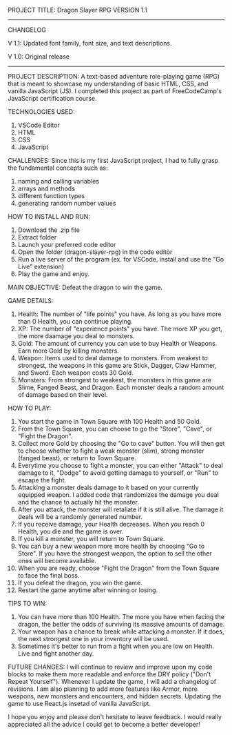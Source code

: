 PROJECT TITLE: Dragon Slayer RPG
VERSION 1.1

------------------
CHANGELOG

V 1.1: Updated font family, font size, and text descriptions.

V 1.0: Original release

------------------

PROJECT DESCRIPTION:
A text-based adventure role-playing game (RPG) that is meant to showcase my understanding of basic HTML, CSS, and vanilla JavaScript (JS).
I completed this project as part of FreeCodeCamp's JavaScript certification course.

TECHNOLOGIES USED: 
1. VSCode Editor
2. HTML
3. CSS
4. JavaScript

CHALLENGES: 
Since this is my first JavaScript project, I had to fully grasp the fundamental concepts such as:
1. naming and calling variables
2. arrays and methods
3. different function types
4. generating random number values

HOW TO INSTALL AND RUN:
1. Download the .zip file
2. Extract folder
3. Launch your preferred code editor
4. Open the folder (dragon-slayer-rpg) in the code editor
5. Run a live server of the program (ex. for VSCode, install and use the "Go Live" extension)
6. Play the game and enjoy.

MAIN OBJECTIVE: Defeat the dragon to win the game.

GAME DETAILS:
1. Health: The number of "life points" you have. As long as you have more than 0 Health, you can continue playing.
2. XP: The number of "experience points" you have. The more XP you get, the more daamage you deal to monsters.
3. Gold: The amount of currency you can use to buy Health or Weapons. Earn more Gold by killing monsters.
4. Weapon: Items used to deal damage to monsters. From weakest to strongest, the weapons in this game are Stick, Dagger, Claw Hammer, and Sword. Each weapon costs 30 Gold.
5. Monsters: From strongest to weakest, the monsters in this game are Slime, Fanged Beast, and Dragon. Each monster deals a random amount of damage based on their level.

HOW TO PLAY:
1. You start the game in Town Square with 100 Health and 50 Gold.
2. From the Town Square, you can choose to go the "Store", "Cave", or "Fight the Dragon".
3. Collect more Gold by choosing the "Go to cave" button. You will then get to choose whether to fight a weak monster (slim), strong monster (fanged beast), or return to Town Square.
4. Everytime you choose to fight a monster, you can either "Attack" to deal damage to it, "Dodge" to avoid getting damage to yourself, or "Run" to escape the fight.
5. Attacking a monster deals damage to it based on your currently equipped weapon. I added code that randomizes the damage you deal and the chance to actually hit the monster.
6. After you attack, the monster will retaliate if it is still alive. The damage it deals will be a randomly generated number.
7. If you receive damage, your Health decreases. When you reach 0 Health, you die and the game is over.
8. If you kill a monster, you will return to Town Square.
9. You can buy a new weapon more more health by choosing "Go to Store". If you have the strongest weapon, the option to sell the other ones will become available.
10. When you are ready, choose "Fight the Dragon" from the Town Square to face the final boss.
11. If you defeat the dragon, you win the game.
12. Restart the game anytime after winning or losing.

TIPS TO WIN:
1. You can have more than 100 Health. The more you have when facing the dragon, the better the odds of surviving its massive amounts of damage.
2. Your weapon has a chance to break while attacking a monster. If it does, the next strongest one in your inventory will be used.
3. Sometimes it's better to run from a fight when you are low on Health. Live and fight another day.

FUTURE CHANGES:
I will continue to review and improve upon my code blocks to make them more readable and enforce the DRY policy ("Don't Repeat Yourself").
Whenever I update the game, I will add a changelog of revisions.
I am also planning to add more features like Armor, more weapons, new monsters and encounters, and hidden secrets.
Updating the game to use React.js insetad of vanilla JavaScript.

I hope you enjoy and please don't hesitate to leave feedback. I would really appreciated all the advice I could get to become a better developer!

